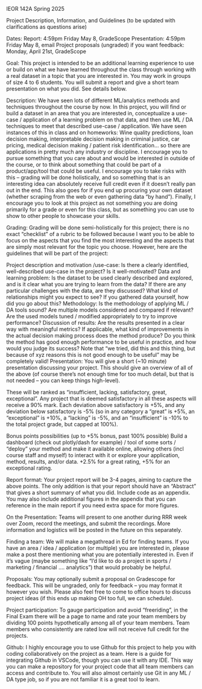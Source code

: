 IEOR 142A
Spring 2025

Project Description, Information, and Guidelines
(to be updated with clarifications as questions arise) 

Dates: 
Report: 4:59pm Friday May 8, GradeScope
Presentation: 4:59pm Friday May 8, email
Project proposals (ungraded) if you want feedback: Monday, April 21st, GradeScope 

Goal: This project is intended to be an additional learning experience to use or build on what we have learned throughout the class through working with a real dataset in a topic that you are interested in. You may work in groups of size 4 to 6 students. You will submit a report and give a short team presentation on what you did. See details below. 

Description:
We have seen lots of different ML/analytics methods and techniques throughout the course by now. In this project, you will find or build a dataset in an area that you are interested in, conceptualize a use-case / application of a learning problem on that data, and then use ML / DA techniques to meet that described use-case / application. We have seen instances of this in class and on homeworks: Wine quality predictions, loan decision making, interpretable decision making in criminal justice, car pricing, medical decision making / patient risk identification… so there are applications in pretty much any industry or discipline. I encourage you to pursue something that you care about and would be interested in outside of the course, or to think about something that could be part of a product/app/tool that could be useful. I encourage you to take risks with this – grading will be done holistically, and so something that is an interesting idea can absolutely receive full credit even if it doesn’t really pan out in the end. This also goes for if you end up procuring your own dataset (whether scraping from the web or even gathering data “by hand”). Finally, I encourage you to look at this project as not something you are doing primarily for a grade or even for this class, but as something you can use to show to other people to showcase your skills. 


Grading: 
Grading will be done semi-holistically for this project; there is no exact “checklist” of a rubric to be followed because I want you to be able to focus on the aspects that you find the most interesting and the aspects that are simply most relevant for the topic you choose. However, here are the guidelines that will be part of the project: 

Project description and motivation /use-case: Is there a clearly identified, well-described use-case in the project? Is it well-motivated? 
Data and learning problem: Is the dataset to be used clearly described and explored, and is it clear what you are trying to learn from the data? If there are any particular challenges with the data, are they discussed? What kind of relationships might you expect to see? If you gathered data yourself, how did you go about this? 
Methodology: Is the methodology of applying ML / DA tools sound? Are multiple models considered and compared if relevant? Are the used models tuned / modified appropriately to try to improve performance? 
Discussion of results: Are the results presented in a clear way with meaningful metrics? If applicable, what kind of improvements in the actual decision making process does the method produce? Do you think the method has good enough performance to be useful in practice, and how would you judge its success? Note that “we tried, did this and this thing, but because of xyz reasons this is not good enough to be useful” may be completely valid!
Presentation: You will give a short (~10 minute) presentation discussing your project. This should give an overview of all of the above (of course there’s not enough time for too much detail, but that is not needed – you can keep things high-level). 

These will be ranked as “insufficient, lacking, satisfactory, great, exceptional”. Any project that is deemed satisfactory in all these aspects will receive a 90% mark. Each deviation above satisfactory is +5%, and any deviation below satisfactory is -5% (so in any category a “great” is +5%, an “exceptional” is +10%, a “lacking” is -5%, and an “insufficient” is -10% to the total project grade, but capped at 100%). 

Bonus points possibilities (up to +5% bonus, past 100% possible)
Build a dashboard (check out plotly/dash for example) / tool of some sorts / “deploy” your method and make it available online, allowing others (incl course staff and myself) to interact with it or explore your application, method, results, and/or data. +2.5% for a great rating, +5% for an exceptional rating. 

Report format: 
Your project report will be 3-4 pages, aiming to capture the above points. The only addition is that your report should have an “Abstract” that gives a short summary of what you did. Include code as an appendix. You may also include additional figures in the appendix that you can reference in the main report if you need extra space for more figures. 


On the Presentation: 
Teams will present to one another during RRR week over Zoom, record the meetings, and submit the recordings. More information and logistics will be posted in the future on this separately. 

Finding a team: 
We will make a megathread in Ed for finding teams. If you have an area / idea / application (or multiple) you are interested in, please make a post there mentioning what you are potentially interested in. Even if it’s vague (maybe something like “I’d like to do a project in sports / marketing / financial …. analytics”) that would probably be helpful. 

Proposals: 
You may optionally submit a proposal on Gradescope for feedback. This will be ungraded, only for feedback – you may format it however you wish. Please also feel free to come to office hours to discuss project ideas (if this ends up making OH too full, we can schedule). 


Project participation: 
To gauge participation and avoid “freeriding”, in the Final Exam there will be a page to name and rate your team members by dividing 100 points hypothetically among all of your team members.  Team members who consistently are rated low will not receive full credit for the projects. 

Github: 
I highly encourage you to use Github for this project to help you with coding collaboratively on the project as a team. Here is a guide for integrating Github in VSCode, though you can use it with any IDE. This way you can make a repository for your project code that all team members can access and contribute to. You will also almost certainly use Git in any ML / DA type job, so if you are not familiar it is a great tool to learn. 
